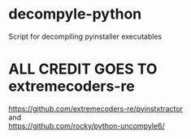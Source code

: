 # decompyle-python
Script for decompiling pyinstaller executables

# ALL CREDIT GOES TO extremecoders-re
https://github.com/extremecoders-re/pyinstxtractor<br>
and<br>
https://github.com/rocky/python-uncompyle6/